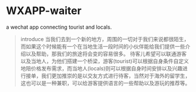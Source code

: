 # WXAPP-waiter
a wechat app connecting tourist and locals.
>introduce
当我们去到一个新的地方，周围的一切对于我们来说都很陌生，而如果这个时候能有一个在当地生活一段时间的小伙伴能给我们提供一些介绍以及帮助，那我们的旅途将会变的容易很多。
待客儿希望可以联通游客以及当地人，为他们搭建一个桥梁，游客(tourist)可以根据自身条件自定义地陪价格发布需求，而当地人(locals)则可以根据自身时间安排以及兴趣进行接单，我们更加推崇的是以交友方式进行待客，当然对于海外的留学生，这也可以是一种兼职，可以给游客提供语言的一些帮助以及游玩的推荐等。
